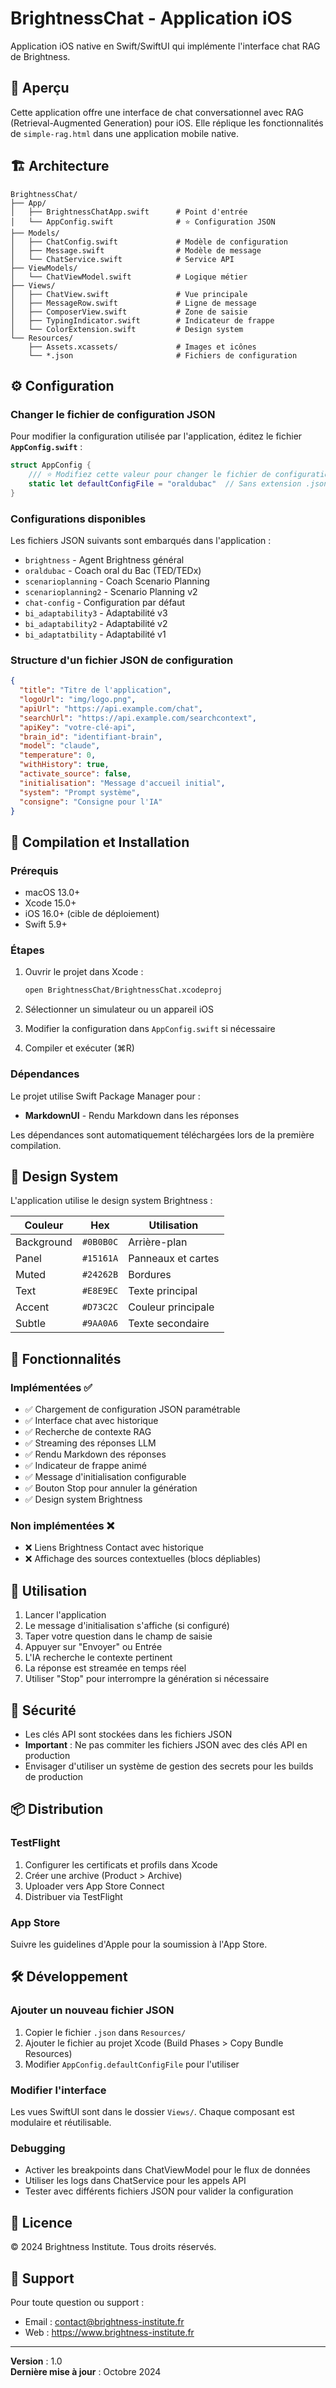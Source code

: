 # BrightnessChat - Application iOS

Application iOS native en Swift/SwiftUI qui implémente l'interface chat RAG de Brightness.

## 📱 Aperçu

Cette application offre une interface de chat conversationnel avec RAG (Retrieval-Augmented Generation) pour iOS. Elle réplique les fonctionnalités de `simple-rag.html` dans une application mobile native.

## 🏗️ Architecture

```
BrightnessChat/
├── App/
│   ├── BrightnessChatApp.swift      # Point d'entrée
│   └── AppConfig.swift              # ⭐ Configuration JSON
├── Models/
│   ├── ChatConfig.swift             # Modèle de configuration
│   ├── Message.swift                # Modèle de message
│   └── ChatService.swift            # Service API
├── ViewModels/
│   └── ChatViewModel.swift          # Logique métier
├── Views/
│   ├── ChatView.swift               # Vue principale
│   ├── MessageRow.swift             # Ligne de message
│   ├── ComposerView.swift           # Zone de saisie
│   ├── TypingIndicator.swift        # Indicateur de frappe
│   └── ColorExtension.swift         # Design system
└── Resources/
    ├── Assets.xcassets/             # Images et icônes
    └── *.json                       # Fichiers de configuration
```

## ⚙️ Configuration

### Changer le fichier de configuration JSON

Pour modifier la configuration utilisée par l'application, éditez le fichier **`AppConfig.swift`** :

```swift
struct AppConfig {
    /// ⭐ Modifiez cette valeur pour changer le fichier de configuration
    static let defaultConfigFile = "oraldubac"  // Sans extension .json
}
```

### Configurations disponibles

Les fichiers JSON suivants sont embarqués dans l'application :

- `brightness` - Agent Brightness général
- `oraldubac` - Coach oral du Bac (TED/TEDx)
- `scenarioplanning` - Coach Scenario Planning
- `scenarioplanning2` - Scenario Planning v2
- `chat-config` - Configuration par défaut
- `bi_adaptability3` - Adaptabilité v3
- `bi_adaptability2` - Adaptabilité v2
- `bi_adaptatbility` - Adaptabilité v1

### Structure d'un fichier JSON de configuration

```json
{
  "title": "Titre de l'application",
  "logoUrl": "img/logo.png",
  "apiUrl": "https://api.example.com/chat",
  "searchUrl": "https://api.example.com/searchcontext",
  "apiKey": "votre-clé-api",
  "brain_id": "identifiant-brain",
  "model": "claude",
  "temperature": 0,
  "withHistory": true,
  "activate_source": false,
  "initialisation": "Message d'accueil initial",
  "system": "Prompt système",
  "consigne": "Consigne pour l'IA"
}
```

## 🚀 Compilation et Installation

### Prérequis

- macOS 13.0+
- Xcode 15.0+
- iOS 16.0+ (cible de déploiement)
- Swift 5.9+

### Étapes

1. Ouvrir le projet dans Xcode :
   ```bash
   open BrightnessChat/BrightnessChat.xcodeproj
   ```

2. Sélectionner un simulateur ou un appareil iOS

3. Modifier la configuration dans `AppConfig.swift` si nécessaire

4. Compiler et exécuter (⌘R)

### Dépendances

Le projet utilise Swift Package Manager pour :
- **MarkdownUI** - Rendu Markdown dans les réponses

Les dépendances sont automatiquement téléchargées lors de la première compilation.

## 🎨 Design System

L'application utilise le design system Brightness :

| Couleur    | Hex       | Utilisation           |
|------------|-----------|-----------------------|
| Background | `#0B0B0C` | Arrière-plan          |
| Panel      | `#15161A` | Panneaux et cartes    |
| Muted      | `#24262B` | Bordures              |
| Text       | `#E8E9EC` | Texte principal       |
| Accent     | `#D73C2C` | Couleur principale    |
| Subtle     | `#9AA0A6` | Texte secondaire      |

## 🔧 Fonctionnalités

### Implémentées ✅

- ✅ Chargement de configuration JSON paramétrable
- ✅ Interface chat avec historique
- ✅ Recherche de contexte RAG
- ✅ Streaming des réponses LLM
- ✅ Rendu Markdown des réponses
- ✅ Indicateur de frappe animé
- ✅ Message d'initialisation configurable
- ✅ Bouton Stop pour annuler la génération
- ✅ Design system Brightness

### Non implémentées ❌

- ❌ Liens Brightness Contact avec historique
- ❌ Affichage des sources contextuelles (blocs dépliables)

## 📝 Utilisation

1. Lancer l'application
2. Le message d'initialisation s'affiche (si configuré)
3. Taper votre question dans le champ de saisie
4. Appuyer sur "Envoyer" ou Entrée
5. L'IA recherche le contexte pertinent
6. La réponse est streamée en temps réel
7. Utiliser "Stop" pour interrompre la génération si nécessaire

## 🔐 Sécurité

- Les clés API sont stockées dans les fichiers JSON
- **Important** : Ne pas commiter les fichiers JSON avec des clés API en production
- Envisager d'utiliser un système de gestion des secrets pour les builds de production

## 📦 Distribution

### TestFlight

1. Configurer les certificats et profils dans Xcode
2. Créer une archive (Product > Archive)
3. Uploader vers App Store Connect
4. Distribuer via TestFlight

### App Store

Suivre les guidelines d'Apple pour la soumission à l'App Store.

## 🛠️ Développement

### Ajouter un nouveau fichier JSON

1. Copier le fichier `.json` dans `Resources/`
2. Ajouter le fichier au projet Xcode (Build Phases > Copy Bundle Resources)
3. Modifier `AppConfig.defaultConfigFile` pour l'utiliser

### Modifier l'interface

Les vues SwiftUI sont dans le dossier `Views/`. Chaque composant est modulaire et réutilisable.

### Debugging

- Activer les breakpoints dans ChatViewModel pour le flux de données
- Utiliser les logs dans ChatService pour les appels API
- Tester avec différents fichiers JSON pour valider la configuration

## 📄 Licence

© 2024 Brightness Institute. Tous droits réservés.

## 👥 Support

Pour toute question ou support :
- Email : contact@brightness-institute.fr
- Web : https://www.brightness-institute.fr

---

**Version** : 1.0  
**Dernière mise à jour** : Octobre 2024

